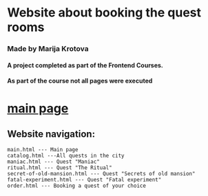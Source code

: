 #  Website about booking the quest rooms 
### Made by Marija Krotova

#### A project completed as part of the Frontend Courses.
#### As part of the course not all pages were executed 

# [main page](https://mashakrot.github.io/escape-room-english/build/main.html)

## Website navigation:

    main.html --- Main page
    catalog.html ---All quests in the city
    maniac.html --- Quest "Maniac"
    ritual.html --- Quest "The Ritual"
    secret-of-old-mansion.html --- Quest "Secrets of old mansion"
    fatal-experiment.html --- Quest "Fatal experiment"
    order.html --- Booking a quest of your choice
